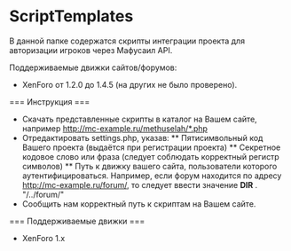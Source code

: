 ScriptTemplates
===============
В данной папке содержатся скрипты интеграции проекта для авторизации игроков через Мафусаил API.

Поддерживаемые движки сайтов/форумов:
* XenForo от 1.2.0 до 1.4.5 (на других не было проверено).

=== Инструкция ===
* Скачать представленные скрипты в каталог на Вашем сайте, например http://mc-example.ru/methuselah/*.php
* Отредактировать settings.php, указав:
** Пятисимвольный код Вашего проекта (выдаётся при регистрации проекта)
** Секретное кодовое слово или фраза (следует соблюдать корректный регистр символов)
** Путь к движку вашего сайта, пользователи которого аутентифицироваться. Например, если форум находится по адресу http://mc-example.ru/forum/, то следует ввести значение __DIR__ . "/../forum/"
* Сообщить нам корректный путь к скриптам на Вашем сайте.

=== Поддерживаемые движки ===
* XenForo 1.x